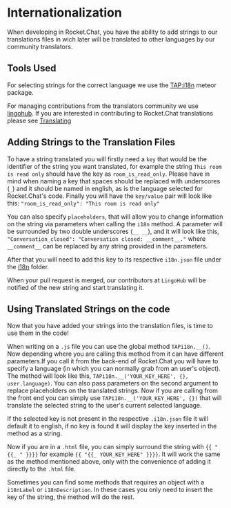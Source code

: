 # Internationalization

When developing in Rocket.Chat, you have the ability to add strings to our translations files in wich later will be translated to other languages by our community translators.

## Tools Used

For selecting strings for the correct language we use the [TAP:i18n](https://github.com/TAPevents/tap-i18n) meteor package.

For managing contributions from the translators community we use [lingohub](https://lingohub.com/). If you are interested in contributing to Rocket.Chat translations please see [Translating]()

## Adding Strings to the Translation Files

To have a string translated you will firstly need a `key` that would be the identifier of the string you want translated, for example the string `This room is read only` should have the key as `room_is_read_only`. Please have in mind when naming a key that spaces should be replaced with underscores \(`_`\) and it should be named in english, as is the language selected for Rocket.Chat's code. Finally you will have the `key/value` pair will look like this: `"room_is_read_only": "This room is read only"`

You can also specify `placeholders`, that will allow you to change information on the string via parameters when calling the `i18n` method. A parameter will be surrounded by two double underscores \(`__ __`\), and it will look like this, `"Conversation_closed": "Conversation closed: __comment__."` where `__comment__` can be replaced by any string provided in the parameters.

After that you will need to add this key to its respective `i18n.json` file under the [i18n](https://github.com/RocketChat/Rocket.Chat/tree/develop/packages/rocketchat-i18n/i18n) folder.

When your pull request is merged, our contributors at `LingoHub` will be notified of the new string and start translating it.

## Using Translated Strings on the code

Now that you have added your strings into the translation files, is time to use them in the code!

When writing on a `.js` file you can use the global method `TAPi18n.__()`. Now depending where you are calling this method from it can have different parameters.If you call it from the back-end of Rocket.Chat you will have to specify a language \(in which you can normally grab from an user's object\). The method will look like this, `TAPi18n.__('YOUR_KEY_HERE', {}, user.language)`. You can also pass parameters on the second argument to replace placeholders on the translated strings. Now if you are calling from the front end you can simply use `TAPi18n.__('YOUR_KEY_HERE', {})` that will translate the selected string to the user's current selected language.

If the selected key is not present in the respective `.i18n.json` file it will default it to english, if no key is found it will display the key inserted in the method as a string.

Now if you are in a `.html` file, you can simply surround the string with `{{ "{{_ " }}}}` for example `{{ "{{_ YOUR_KEY_HERE" }}}}`. It will work the same as the method mentioned above, only with the convenience of adding it directly to the `.html` file.

Sometimes you can find some methods that requires an object with a `i18nLabel` or `i18nDescription`. In these cases you only need to insert the key of the string, the method will do the rest.

